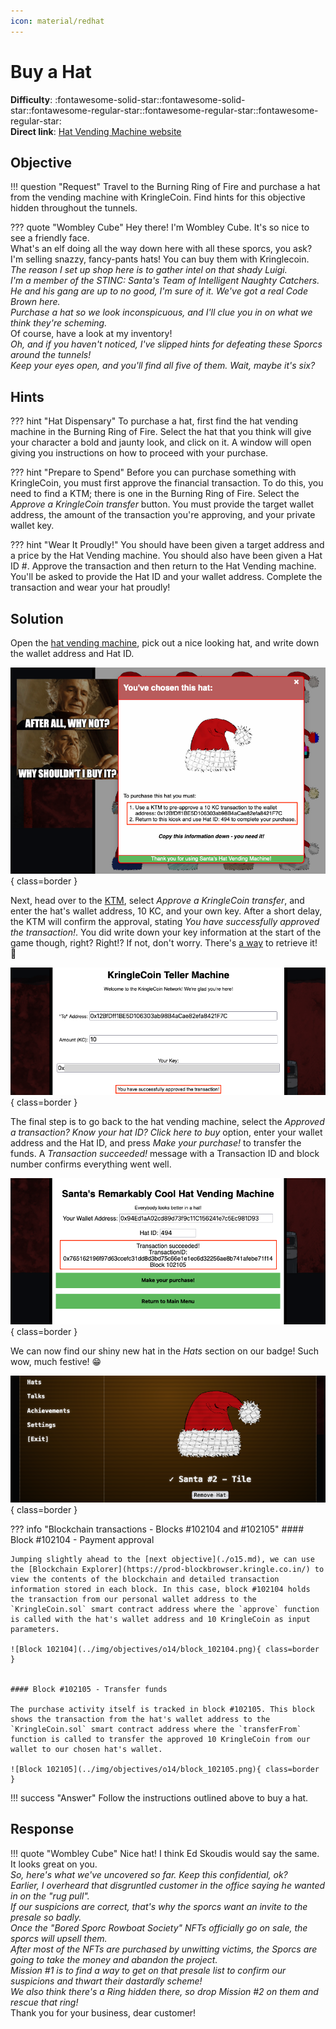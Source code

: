 ```yaml
---
icon: material/redhat
---
```



# Buy a Hat

**Difficulty**: :fontawesome-solid-star::fontawesome-solid-star::fontawesome-regular-star::fontawesome-regular-star::fontawesome-regular-star:<br/>
**Direct link**: [Hat Vending Machine website](https://prod-hats-vending.kringle.co.in/?&challenge=hats)


## Objective

!!! question "Request"
    Travel to the Burning Ring of Fire and purchase a hat from the vending machine with KringleCoin. Find hints for this objective hidden throughout the tunnels.

??? quote "Wombley Cube"
    Hey there! I'm Wombley Cube. It's so nice to see a friendly face.<br/>
    What's an elf doing all the way down here with all these sporcs, you ask?<br/>
    I'm selling snazzy, fancy-pants hats! You can buy them with Kringlecoin.<br/>
    *The reason I set up shop here is to gather intel on that shady Luigi.*<br/>
    *I'm a member of the STINC: Santa's Team of Intelligent Naughty Catchers.*<br/>
    *He and his gang are up to no good, I'm sure of it. We've got a real Code Brown here.*<br/>
    *Purchase a hat so we look inconspicuous, and I'll clue you in on what we think they're scheming.*<br/>
    Of course, have a look at my inventory!<br/>
    *Oh, and if you haven't noticed, I've slipped hints for defeating these Sporcs around the tunnels!*<br/>
    *Keep your eyes open, and you'll find all five of them. Wait, maybe it's six?*


## Hints

??? hint "Hat Dispensary"
    To purchase a hat, first find the hat vending machine in the Burning Ring of Fire. Select the hat that you think will give your character a bold and jaunty look, and click on it. A window will open giving you instructions on how to proceed with your purchase.

??? hint "Prepare to Spend"
    Before you can purchase something with KringleCoin, you must first approve the financial transaction. To do this, you need to find a KTM; there is one in the Burning Ring of Fire. Select the *Approve a KringleCoin transfer* button. You must provide the target wallet address, the amount of the transaction you're approving, and your private wallet key.

??? hint "Wear It Proudly!"
    You should have been given a target address and a price by the Hat Vending machine. You should also have been given a Hat ID #. Approve the transaction and then return to the Hat Vending machine. You'll be asked to provide the Hat ID and your wallet address. Complete the transaction and wear your hat proudly!


## Solution

Open the [hat vending machine](https://prod-hats-vending.kringle.co.in/?&challenge=hats), pick out a nice looking hat, and write down the wallet address and Hat ID.

![Pick a hat](../img/objectives/o14/pick_a_hat.png){ class=border }

Next, head over to the [KTM](https://prod-ktm.kringle.co.in/), select *Approve a KringleCoin transfer*, and enter the hat's wallet address, 10 KC, and your own key. After a short delay, the KTM will confirm the approval, stating *You have successfully approved the transaction!*. You did write down your key information at the start of the game though, right? Right!? If not, don't worry. There's [a way](../easter_eggs.md#the-discworld) to retrieve it! :santa:

![Approve KC transfer](../img/objectives/o14/approve_kc_transfer.png){ class=border }

The final step is to go back to the hat vending machine, select the *Approved a transaction? Know your hat ID? Click here to buy* option, enter your wallet address and the Hat ID, and press *Make your purchase!* to transfer the funds. A *Transaction succeeded!* message with a Transaction ID and block number confirms everything went well.

![Submit the purchase](../img/objectives/o14/submit_the_purchase.png){ class=border }

We can now find our shiny new hat in the *Hats* section on our badge! Such wow, much festive! :grin:

![Shiny new hat](../img/objectives/o14/shiny_new_hat.png){ class=border }

??? info "Blockchain transactions - Blocks #102104 and #102105"
    #### Block #102104 - Payment approval

    Jumping slightly ahead to the [next objective](./o15.md), we can use the [Blockchain Explorer](https://prod-blockbrowser.kringle.co.in/) to view the contents of the blockchain and detailed transaction information stored in each block. In this case, block #102104 holds the transaction from our personal wallet address to the `KringleCoin.sol` smart contract address where the `approve` function is called with the hat's wallet address and 10 KringleCoin as input parameters.

    ![Block 102104](../img/objectives/o14/block_102104.png){ class=border }


    #### Block #102105 - Transfer funds

    The purchase activity itself is tracked in block #102105. This block shows the transaction from the hat's wallet address to the `KringleCoin.sol` smart contract address where the `transferFrom` function is called to transfer the approved 10 KringleCoin from our wallet to our chosen hat's wallet.

    ![Block 102105](../img/objectives/o14/block_102105.png){ class=border }


!!! success "Answer"
    Follow the instructions outlined above to buy a hat.


## Response

!!! quote "Wombley Cube"
    Nice hat! I think Ed Skoudis would say the same. It looks great on you.<br/>
    *So, here's what we've uncovered so far. Keep this confidential, ok?*<br/>
    *Earlier, I overheard that disgruntled customer in the office saying he wanted in on the "rug pull".*<br/>
    *If our suspicions are correct, that's why the sporcs want an invite to the presale so badly.*<br/>
    *Once the "Bored Sporc Rowboat Society" NFTs officially go on sale, the sporcs will upsell them.*<br/>
    *After most of the NFTs are purchased by unwitting victims, the Sporcs are going to take the money and abandon the project.*<br/>
    *Mission #1 is to find a way to get on that presale list to confirm our suspicions and thwart their dastardly scheme!*<br/>
    *We also think there's a Ring hidden there, so drop Mission #2 on them and rescue that ring!*<br/>
    Thank you for your business, dear customer!

